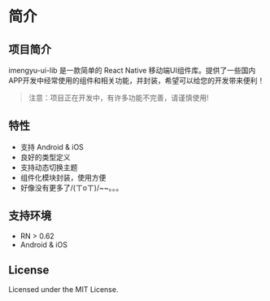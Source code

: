
# 简介

## 项目简介

imengyu-ui-lib 是一款简单的 React Native 移动端UI组件库。提供了一些国内APP开发中经常使用的组件和相关功能，并封装，希望可以给您的开发带来便利！

> 注意：项目正在开发中，有许多功能不完善，请谨慎使用!

## 特性

* 支持 Android & iOS
* 良好的类型定义
* 支持动态切换主题
* 组件化模块封装，使用方便
* 好像没有更多了/(ㄒoㄒ)/~~。。。

## 支持环境

* RN > 0.62
* Android & iOS

## License

Licensed under the MIT License.
